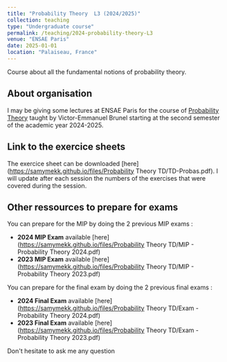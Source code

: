 ```yaml
---
title: "Probability Theory  L3 (2024/2025)"
collection: teaching
type: "Undergraduate course"
permalink: /teaching/2024-probability-theory-L3
venue: "ENSAE Paris"
date: 2025-01-01
location: "Palaiseau, France"
---
```


Course about all the fundamental notions of probability theory.


## About organisation

I may be giving some lectures at ENSAE Paris for the course of [Probability Theory](https://www.ensae.fr/courses/113) taught by Victor-Emmanuel Brunel starting at the second semester of the academic year 2024-2025. 

## Link to the exercice sheets 


 The exercice sheet can be downloaded [here](https://samymekk.github.io/files/Probability Theory TD/TD-Probas.pdf). I will update after each session the numbers of the exercises that were covered during the session.

  



## Other ressources to prepare for exams

You can prepare for the MIP by doing the 2 previous MIP exams : 

- **2024 MIP Exam** available [here](https://samymekk.github.io/files/Probability Theory TD/MIP - Probability Theory 2024.pdf)
- **2023 MIP Exam** available [here](https://samymekk.github.io/files/Probability Theory TD/MIP - Probability Theory 2023.pdf)

You can prepare for the final exam by doing the 2 previous final exams :

-  **2024 Final Exam** available [here](https://samymekk.github.io/files/Probability Theory TD/Exam - Probability Theory 2024.pdf)
-  **2023 Final Exam** available [here](https://samymekk.github.io/files/Probability Theory TD/Exam - Probability Theory 2023.pdf)



Don't hesitate to ask me any question 


